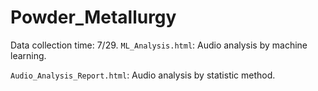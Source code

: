 # Powder_Metallurgy
Data collection time: 7/29.
```ML_Analysis.html```: Audio analysis by machine learning.

```Audio_Analysis_Report.html```: Audio analysis by statistic method.
